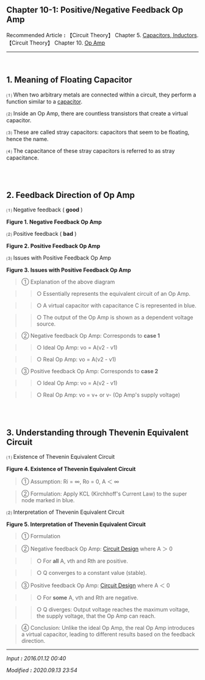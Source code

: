 ## **Chapter 10-1: Positive/Negative Feedback Op Amp**

Recommended Article **:** 【Circuit Theory】 Chapter 5. [Capacitors, Inductors](https://jb243.github.io/pages/13). 【Circuit Theory】 Chapter 10. [Op Amp](https://jb243.github.io/pages/5)

---

<br>

## **1. Meaning of Floating Capacitor**

 ⑴ When two arbitrary metals are connected within a circuit, they perform a function similar to a [capacitor](https://jb243.github.io/pages/13).

 ⑵ Inside an Op Amp, there are countless transistors that create a virtual capacitor.

 ⑶ These are called stray capacitors: capacitors that seem to be floating, hence the name.

 ⑷ The capacitance of these stray capacitors is referred to as stray capacitance.

<br>

<br>

## **2. Feedback Direction of Op Amp**

 ⑴ Negative feedback ( **good** )

**Figure 1. Negative Feedback Op Amp**

 ⑵ Positive feedback ( **bad** )

**Figure 2. Positive Feedback Op Amp**

 ⑶ Issues with Positive Feedback Op Amp

**Figure 3. Issues with Positive Feedback Op Amp**

> ① Explanation of the above diagram

>> ○ Essentially represents the equivalent circuit of an Op Amp.

>> ○ A virtual capacitor with capacitance C is represented in blue.

>> ○ The output of the Op Amp is shown as a dependent voltage source.

> ② Negative feedback Op Amp: Corresponds to **case 1**

>> ○ Ideal Op Amp: vo = A(v2 \- v1)

>> ○ Real Op Amp: vo = A(v2 \- v1)

> ③ Positive feedback Op Amp: Corresponds to **case 2**

>> ○ Ideal Op Amp: vo = A(v2 \- v1)

>> ○ Real Op Amp: vo = v+ or v- (Op Amp's supply voltage)

<br>

<br>

## **3. Understanding through Thevenin Equivalent Circuit**

 ⑴ Existence of Thevenin Equivalent Circuit

**Figure 4. Existence of Thevenin Equivalent Circuit**

> ① Assumption: Ri = ∞, Ro = 0, A ＜ ∞

> ② Formulation: Apply KCL (Kirchhoff's Current Law) to the super node marked in blue.

 ⑵ Interpretation of Thevenin Equivalent Circuit

**Figure 5. Interpretation of Thevenin Equivalent Circuit**

> ① Formulation

> ② Negative feedback Op Amp: [Circuit Design](https://jb243.github.io/pages/5) where A ＞ 0

>> ○ For **all** A, vth and Rth are positive.

>> ○ Q converges to a constant value (stable).

> ③ Positive feedback Op Amp: [Circuit Design](https://jb243.github.io/pages/5) where A ＜ 0

>> ○ For **some** A, vth and Rth are negative.

>> ○ Q diverges: Output voltage reaches the maximum voltage, the supply voltage, that the Op Amp can reach.

> ④ Conclusion: Unlike the ideal Op Amp, the real Op Amp introduces a virtual capacitor, leading to different results based on the feedback direction.

---

_Input **:** 2016.01.12 00:40_

_Modified **:** 2020.09.13 23:54_
